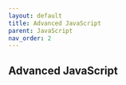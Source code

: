 ```yaml
---
layout: default
title: Advanced JavaScript
parent: JavaScript
nav_order: 2
---
```

## Advanced JavaScript